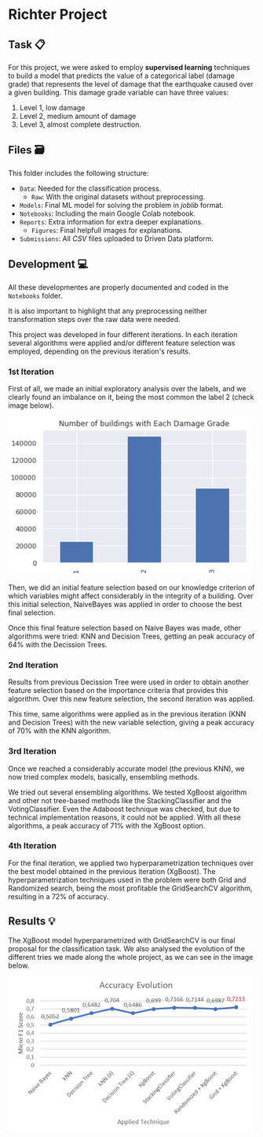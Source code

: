 # Richter Project
## Task 📋
For this project, we were asked to employ **supervised learning** techniques to build a model that predicts the value of a categorical label (damage grade) that represents the level of damage that the earthquake caused over a given building. This damage grade variable can have three values:
1. Level 1, low damage
2. Level 2, medium amount of damage
3. Level 3, almost complete destruction.

## Files 🗃️
This folder includes the following structure:
- `Data`: Needed for the classification process.
    - `Raw`: With the original datasets without preprocessing.
- `Models`: Final ML model for solving the problem in _joblib_ format.
- `Notebooks`: Including the main Google Colab notebook.
- `Reports`: Extra information for extra deeper explanations.
    - `Figures`: Final helpfull images for explanations.
- `Submissions`: All _CSV_ files uploaded to Driven Data platform.

## Development 💻
All these developmentes are properly documented and coded in the `Notebooks` folder.

It is also important to highlight that any preprocessing neither transformation steps over the raw data were needed.

This project was developed in four different iterations. In each iteration several algorithms were applied and/or different feature selection was employed, depending on the previous iteration's results.

### 1st Iteration
First of all, we made an initial exploratory analysis over the labels, and we clearly found an imbalance on it, being the most common the label 2 (check image below).

![Imbalance](https://github.com/SergioJF10/MLT-ESI-UCLM_CIS/blob/main/richter/Reports/Figures/Label_unbalance.png)

Then, we did an initial feature selection based on our knowledge criterion of which variables might affect considerably in the integrity of a building. Over this initial selection, NaiveBayes was applied in order to choose the best final selection.

Once this final feature selection based on Naive Bayes was made, other algorithms were tried: KNN and Decision Trees, getting an peak accuracy of $64\%$ with the Decission Trees.

### 2nd Iteration
Results from previous Decission Tree were used in order to obtain another feature selection based on the importance criteria that provides this algorithm. Over this new feature selection, the second iteration was applied.

This time, same algorithms were applied as in the previous iteration (KNN and Decision Trees) with the new variable selection, giving a peak accuracy of $70\%$ with the KNN algorithm.

### 3rd Iteration
Once we reached a considerably accurate model (the previous KNN), we now tried complex models, basically, ensembling methods.

We tried out several ensembling algorithms. We tested XgBoost algorithm and other not tree-based methods like the StackingClassifier and the VotingClassifier. Even the Adaboost technique was checked, but due to technical implementation reasons, it could not be applied. With all these algorithms, a peak accuracy of $71\%$ with the XgBoost option.

### 4th Iteration
For the final iteration, we applied two hyperparametrization techniques over the best model obtained in the previous iteration (XgBoost). The hyperparametrization techniques used in the problem were both Grid and Randomized search, being the most profitable the GridSearchCV algorithm, resulting in a $72\%$ of accuracy.

## Results 💡
The XgBoost model hyperparametrized with GridSearchCV is our final proposal for the classification task. We also analysed the evolution of the different tries we made along the whole project, as we can see in the image below.

![Accuracy](https://github.com/SergioJF10/MLT-ESI-UCLM_CIS/blob/main/richter/Reports/Figures/Acc_evolution.png)